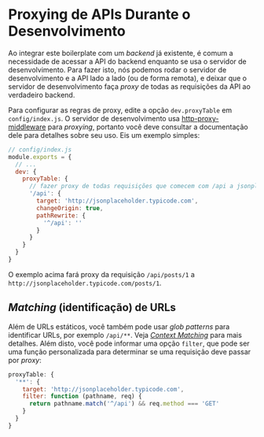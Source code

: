 # Proxying de APIs Durante o Desenvolvimento

Ao integrar este boilerplate com um _backend_ já existente, é comum a necessidade de acessar a API do backend enquanto se usa o servidor de desenvolvimento. Para fazer isto, nós podemos rodar o servidor de desenvolvimento e a API lado a lado (ou de forma remota), e deixar que o servidor de desenvolvimento faça _proxy_ de todas as requisições da API ao verdadeiro backend.

Para configurar as regras de proxy, edite a opção `dev.proxyTable` em `config/index.js`. O servidor de desenvolvimento usa [http-proxy-middleware](https://github.com/chimurai/http-proxy-middleware) para _proxying_, portanto você deve consultar a documentação dele para detalhes sobre seu uso. Eis um exemplo simples:

``` js
// config/index.js
module.exports = {
  // ...
  dev: {
    proxyTable: {
      // fazer proxy de todas requisições que comecem com /api a jsonplaceholder
      '/api': {
        target: 'http://jsonplaceholder.typicode.com',
        changeOrigin: true,
        pathRewrite: {
          '^/api': ''
        }
      }
    }
  }
}
```

O exemplo acima fará proxy da requisição `/api/posts/1` a `http://jsonplaceholder.typicode.com/posts/1`.

## _Matching_ (identificação) de URLs

Além de URLs estáticos, você também pode usar _glob patterns_ para identificar URLs, por exemplo `/api/**`. Veja [_Context Matching_](https://github.com/chimurai/http-proxy-middleware#context-matching) para mais detalhes. Além disto, você pode informar uma opção `filter`, que pode ser uma função personalizada para determinar se uma requisição deve passar por _proxy_:

``` js
proxyTable: {
  '**': {
    target: 'http://jsonplaceholder.typicode.com',
    filter: function (pathname, req) {
      return pathname.match('^/api') && req.method === 'GET'
    }
  }
}
```
